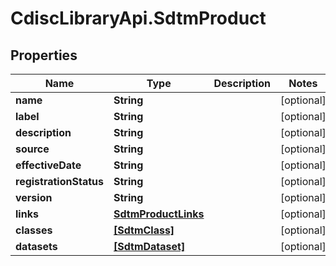 # CdiscLibraryApi.SdtmProduct

## Properties

Name | Type | Description | Notes
------------ | ------------- | ------------- | -------------
**name** | **String** |  | [optional] 
**label** | **String** |  | [optional] 
**description** | **String** |  | [optional] 
**source** | **String** |  | [optional] 
**effectiveDate** | **String** |  | [optional] 
**registrationStatus** | **String** |  | [optional] 
**version** | **String** |  | [optional] 
**links** | [**SdtmProductLinks**](SdtmProductLinks.md) |  | [optional] 
**classes** | [**[SdtmClass]**](SdtmClass.md) |  | [optional] 
**datasets** | [**[SdtmDataset]**](SdtmDataset.md) |  | [optional] 


